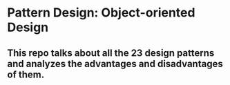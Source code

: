 # Pattern Design: Object-oriented Design

## This repo talks about all the 23 design patterns and analyzes the advantages and disadvantages of them.
